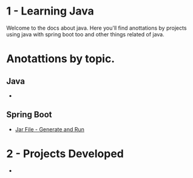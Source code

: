 # 1 - Learning Java

Welcome to the docs about java. Here you'll find anottations by projects using java with spring boot too and other things related of java.


# Anotattions by topic.


## Java
* []()


## Spring Boot

* [Jar File - Generate and Run](./docs/jarFile.md)



# 2 - Projects Developed
* []()
